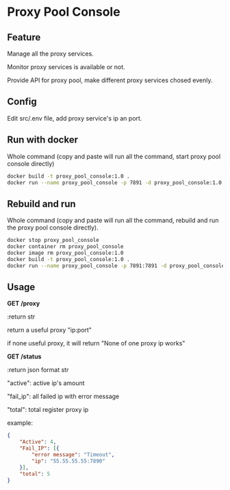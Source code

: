 # Proxy Pool Console

## Feature

Manage all the proxy services.

Monitor proxy services is available or not.

Provide API for proxy pool, make different proxy services chosed evenly.

## Config

Edit src/.env file, add proxy service's ip an port.

## Run with docker

Whole command (copy and paste will run all the command, start proxy pool console directly)
```sh
docker build -t proxy_pool_console:1.0 .
docker run --name proxy_pool_console -p 7891 -d proxy_pool_console:1.0

```

## Rebuild and run

Whole command (copy and paste will run all the command, rebuild and run the proxy pool console directly).
```sh
docker stop proxy_pool_console
docker container rm proxy_pool_console
docker image rm proxy_pool_console:1.0
docker build -t proxy_pool_console:1.0 .
docker run --name proxy_pool_console -p 7891:7891 -d proxy_pool_console:1.0


```

## Usage

**GET /proxy**

:return str

return a useful proxy "ip:port"

if none useful proxy, it will return "None of one proxy ip works"

**GET /status**

:return json format str

"active": active ip's amount

"fail_ip": all failed ip with error message

"total": total register proxy ip

example:

```json
{
    "Active": 4,
    "Fail_IP": [{
        "error message": "Timeout",
        "ip": "55.55.55.55:7890"
    }],
    "total": 5
}
```